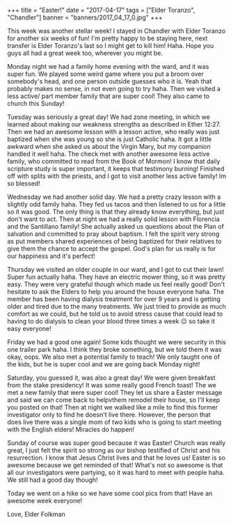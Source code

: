 +++
title = "Easter!"
date = "2017-04-17"
tags = ["Elder Toranzo", "Chandler"]
banner = "banners/2017_04_17_0.jpg"
+++

This week was another stellar week! I stayed in Chandler with Elder
Toranzo for another six weeks of fun! I'm pretty happy to be staying
here, next transfer is Elder Toranzo's last so I might get to kill
him! Haha. Hope you guys all had a great week too, wherever you might
be.

Monday night we had a family home evening with the ward, and it was
super fun. We played some weird game where you put a broom over
somebody's head, and one person outside guesses who it is. Yeah that
probably makes no sense, in not even going to try haha. Then we
visited a less active/ part member family that are super cool! They
also came to church this Sunday!

Tuesday was seriously a great day! We had zone meeting, in which we
learned about making our weakness strengths as described in Ether
12:27. Then we had an awesome lesson with a lesson active, who really
was just baptized when she was young so she is just Catholic haha. It
got a little awkward when she asked us about the Virgin Mary, but my
companion handled it well haha. The check met with another awesome
less active family, who committed to read from the Book of Mormon! I
know that daily scripture study is super important, it keeps that
testimony burning! Finished off with splits with the priests, and I
got to visit another less active family! Im so blessed!

Wednesday we had another solid day. We had a pretty crazy lesson with
a slightly odd family haha. They fed us tacos and then listened to us
for a little so it was good. The only thing is that they already know
everything, but just don't want to act. Then at night we had a really
solid lesson with Florencia and the Santillano family! She actually
asked us questions about the Plan of salvation and committed to pray
about baptism. I felt the spirit very strong as put members shared
experiences of being baptized for their relatives to give them the
chance to accept the gospel. God's plan for us really is for our
happiness and it's perfect!

Thursday we visited an older couple in our ward, and I got to cut
their lawn! Super fun actually haha. They have an electric mower
thing, so it was pretty easy. They were very grateful though which
made us feel really good! Don't hesitate to ask the Elders to help you
around the house everyone haha. The member has been having dialysis
treatment for over 9 years and is getting older and tired due to the
many treatments. We just tried to provide as much comfort as we could,
but he told us to avoid stress cause that could lead to having to do
dialysis to clean your blood three times a week 😐 so take it easy
everyone!

Friday we had a good one again! Some kids thought we were security in
this one trailer park haha. I think they broke something, but we told
them it was okay, oops. We also met  a potential family to teach! We
only taught one of the kids, but he is super cool and we are going
back Monday night!

Saturday, you guessed it, was also a great day! We were given
breakfast from the stake presidency! It was some really good French
toast! The we met a new family that were super cool! They let us share
a Easter message and said we can come back to helpvthem remodel their
house, so I'll keep you posted on that! Then at night we walked like a
mile to find this former investigator only to find he doesn't live
there. However, the person that does live there was a single mom of
two kids who is going to start meeting with the English elders!
Miracles do happen!

Sunday of course was super good because it was Easter! Church was
really great, I just felt the spirit so strong as our bishop testified
of Christ and his resurrection. I know that Jesus Christ lives and
that he loves us! Easter is so awesome because we get reminded of
that! What's not so awesome is that all our investigators were
partying, so it was hard to meet with people haha. We still had a good
day though!

Today we went on a hike so we have some cool pics from that! Have an
awesome week everyone!

Love,
Elder Folkman